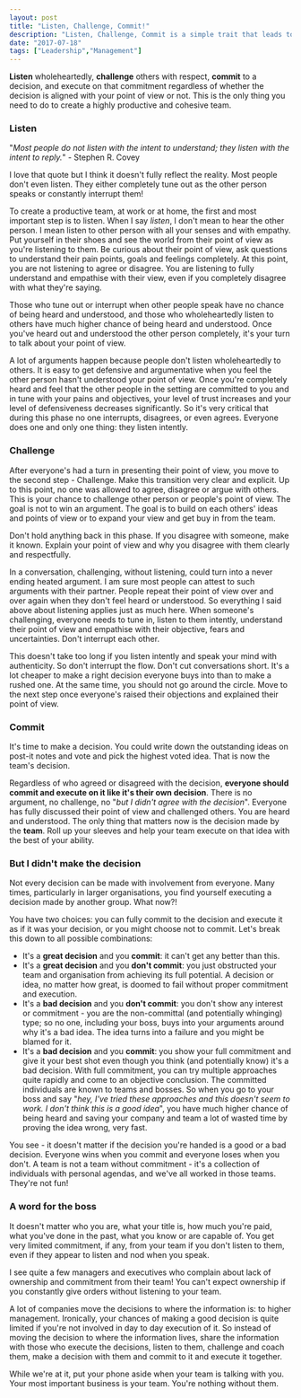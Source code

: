```yaml
---
layout: post
title: "Listen, Challenge, Commit!"
description: "Listen, Challenge, Commit is a simple trait that leads to highly productive and cohesive teams"
date: "2017-07-18"
tags: ["Leadership","Management"]
---
```


**Listen** wholeheartedly, **challenge** others with respect, **commit** to a decision, and execute on that commitment regardless of whether the decision is aligned with your point of view or not. This is the only thing you need to do to create a highly productive and cohesive team.

### Listen
"*Most people do not listen with the intent to understand; they listen with the intent to reply.*" - Stephen R. Covey

I love that quote but I think it doesn't fully reflect the reality. Most people don't even listen. They either completely tune out as the other person speaks or constantly interrupt them!

To create a productive team, at work or at home, the first and most important step is to listen. When I say *listen*, I don't mean to hear the other person. I mean listen to other person with all your senses and with empathy. Put yourself in their shoes and see the world from their point of view as you're listening to them. Be curious about their point of view, ask questions to understand their pain points, goals and feelings completely. At this point, you are not listening to agree or disagree. You are listening to fully understand and empathise with their view, even if you completely disagree with what they're saying.

Those who tune out or interrupt when other people speak have no chance of being heard and understood, and those who wholeheartedly listen to others have much higher chance of being heard and understood. Once you've heard out and understood the other person completely, it's your turn to talk about your point of view.

A lot of arguments happen because people don't listen wholeheartedly to others. It is easy to get defensive and argumentative when you feel the other person hasn't understood your point of view. Once you're completely heard and feel that the other people in the setting are committed to you and in tune with your pains and objectives, your level of trust increases and your level of defensiveness decreases significantly. So it's very critical that during this phase no one interrupts, disagrees, or even agrees. Everyone does one and only one thing: they listen intently.

### Challenge
After everyone's had a turn in presenting their point of view, you move to the second step - Challenge. Make this transition very clear and explicit. Up to this point, no one was allowed to agree, disagree or argue with others. This is your chance to challenge other person or people's point of view. The goal is not to win an argument. The goal is to build on each others' ideas and points of view or to expand your view and get buy in from the team.

Don't hold anything back in this phase. If you disagree with someone, make it known. Explain your point of view and why you disagree with them clearly and respectfully.

In a conversation, challenging, without listening, could turn into a never ending heated argument. I am sure most people can attest to such arguments with their partner. People repeat their point of view over and over again when they don't feel heard or understood. So everything I said above about listening applies just as much here. When someone's challenging, everyone needs to tune in, listen to them intently, understand their point of view and empathise with their objective, fears and uncertainties. Don't interrupt each other.

This doesn't take too long if you listen intently and speak your mind with authenticity. So don't interrupt the flow. Don't cut conversations short. It's a lot cheaper to make a right decision everyone buys into than to make a rushed one. At the same time, you should not go around the circle. Move to the next step once everyone's raised their objections and explained their point of view.

### Commit
It's time to make a decision. You could write down the outstanding ideas on post-it notes and vote and pick the highest voted idea. That is now the team's decision.

Regardless of who agreed or disagreed with the decision, **everyone should commit and execute on it like it's their own decision**. There is no argument, no challenge, no "*but I didn't agree with the decision*". Everyone has fully discussed their point of view and challenged others. You are heard and understood. The only thing that matters now is the decision made by the **team**. Roll up your sleeves and help your team execute on that idea with the best of your ability.

### But I didn't make the decision
Not every decision can be made with involvement from everyone. Many times, particularly in larger organisations, you find yourself executing a decision made by another group. What now?!

You have two choices: you can fully commit to the decision and execute it as if it was your decision, or you might choose not to commit. Let's break this down to all possible combinations:

  - It's a **great decision** and you **commit**: it can't get any better than this.
  - It's a **great decision** and you **don't commit**: you just obstructed your team and organisation from achieving its full potential. A decision or idea, no matter how great, is doomed to fail without proper commitment and execution.
  - It's a **bad decision** and you **don't commit**: you don't show any interest or commitment - you are the non-committal (and potentially whinging) type; so no one, including your boss, buys into your arguments around why it's a bad idea. The idea turns into a failure and you might be blamed for it.
  - It's a **bad decision** and you **commit**: you show your full commitment and give it your best shot even though you think (and potentially know) it's a bad decision. With full commitment, you can try multiple approaches quite rapidly and come to an objective conclusion. The committed individuals are known to teams and bosses. So when you go to your boss and say "*hey, I've tried these approaches and this doesn't seem to work. I don't think this is a good idea*", you have much higher chance of being heard and saving your company and team a lot of wasted time by proving the idea wrong, very fast.

You see - it doesn't matter if the decision you're handed is a good or a bad decision. Everyone wins when you commit and everyone loses when you don't. A team is not a team without commitment - it's a collection of individuals with personal agendas, and we've all worked in those teams. They're not fun!

### A word for the boss
It doesn't matter who you are, what your title is, how much you're paid, what you've done in the past, what you know or are capable of. You get very limited commitment, if any, from your team if you don't listen to them, even if they appear to listen and nod when you speak.

I see quite a few managers and executives who complain about lack of ownership and commitment from their team! You can't expect ownership if you constantly give orders without listening to your team.

A lot of companies move the decisions to where the information is: to higher management. Ironically, your chances of making a good decision is quite limited if you're not involved in day to day execution of it. So instead of moving the decision to where the information lives, share the information with those who execute the decisions, listen to them, challenge and coach them, make a decision with them and commit to it and execute it together.

While we're at it, put your phone aside when your team is talking with you. Your most important business is your team. You're nothing without them.

